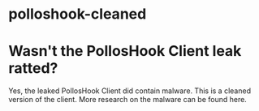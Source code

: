 # polloshook-cleaned


# Wasn't the PollosHook Client leak ratted?
Yes, the leaked PollosHook Client did contain malware. This is a cleaned version of the client. More research on the malware can be found here.
